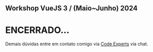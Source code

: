 ## Workshop VueJS 3 / (Maio~Junho) 2024

# ENCERRADO...

Demais dúvidas entre em contato comigo via [Code Experts](https://codeexperts.com.br) via chat.
